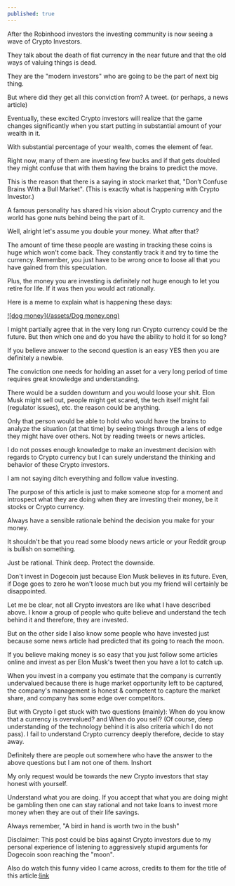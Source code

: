 ```yaml
---
published: true
---
```

After the Robinhood investors the investing community is now seeing a wave of Crypto Investors.

They talk about the death of fiat currency in the near future and that the old ways of valuing things is dead.

They are the "modern investors" who are going to be the part of next big thing.

But where did they get all this conviction from? A tweet. (or perhaps, a news article)

Eventually, these excited Crypto investors will realize that the game changes significantly when you start putting in substantial amount of your wealth in it.

With substantial percentage of your wealth, comes the element of fear.

Right now, many of them are investing few bucks and if that gets doubled they might confuse that with them having the brains to predict the move.

This is the reason that there is a saying in stock market that, "Don’t Confuse Brains With a Bull Market". (This is exactly what is happening with Crypto Investor.)

A famous personality has shared his vision about Crypto currency and the world has gone nuts behind being the part of it.

Well, alright let's assume you double your money. What after that?

The amount of time these people are wasting in tracking these coins is huge which won't come back. They constantly track it and try to time the currency. Remember, you just have to be wrong once to loose all that you have gained from this speculation.

Plus, the money you are investing is definitely not huge enough to let you retire for life. If it was then you would act rationally.

Here is a meme to explain what is happening these days:

[![dog money](/assets/Dog money.png)](https://www.youtube.com/watch?v=cbI31x3FpS0)

I might partially agree that in the very long run Crypto currency could be the future. But then which one and do you have the ability to hold it for so long?

If you believe answer to the second question is an easy YES then you are definitely a newbie.

The conviction one needs for holding an asset for a very long period of time requires great knowledge and understanding.

There would be a sudden downturn and you would loose your shit. Elon Musk might sell out, people might get scared, the tech itself might fail (regulator issues), etc. the reason could be anything.

Only that person would be able to hold who would have the brains to analyze the situation (at that time) by seeing things through a lens of edge they might have over others. Not by reading tweets or news articles.

I do not posses enough knowledge to make an investment decision with regards to Crypto currency but I can surely understand the thinking and behavior of these Crypto investors.

I am not saying ditch everything and follow value investing.

The purpose of this article is just to make someone stop for a moment and introspect what they are doing when they are investing their money, be it stocks or Crypto currency.

Always have a sensible rationale behind the decision you make for your money.

It shouldn't be that you read some bloody news article or your Reddit group is bullish on something.

Just be rational. Think deep. Protect the downside.

Don't invest in Dogecoin just because Elon Musk believes in its future. Even, if Doge goes to zero he won't loose much but you my friend will certainly be disappointed.

Let me be clear, not all Crypto investors are like what I have described above. I know a group of people who quite believe and understand the tech behind it and therefore, they are invested.

But on the other side I also know some people who have invested just because some news article had predicted that its going to reach the moon.

If you believe making money is so easy that you just follow some articles online and invest as per Elon Musk's tweet then you have a lot to catch up.

When you invest in a company you estimate that the company is currently undervalued because there is huge market opportunity left to be captured, the company's management is honest & competent to capture the market share, and company has some edge over competitors.

But with Crypto I get stuck with two questions (mainly): When do you know that a currency is overvalued? and When do you sell? (Of course, deep understanding of the technology behind it is also criteria which I do not pass). I fail to understand Crypto currency deeply therefore, decide to stay away.

Definitely there are people out somewhere who have the answer to the above questions but I am not one of them.
Inshort

My only request would be towards the new Crypto investors that stay honest with yourself.

Understand what you are doing. If you accept that what you are doing might be gambling then one can stay rational and not take loans to invest more money when they are out of their life savings.

Always remember, "A bird in hand is worth two in the bush"

Disclaimer: This post could be bias against Crypto investors due to my personal experience of listening to aggressively stupid arguments for Dogecoin soon reaching the "moon".

Also do watch this funny video I came across, credits to them for the title of this article:[link](https://www.youtube.com/watch?v=cbI31x3FpS0)
